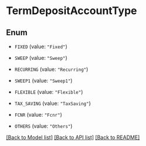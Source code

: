 # TermDepositAccountType

## Enum


* `FIXED` (value: `"Fixed"`)

* `SWEEP` (value: `"Sweep"`)

* `RECURRING` (value: `"Recurring"`)

* `SWEEP1` (value: `"Sweep1"`)

* `FLEXIBLE` (value: `"Flexible"`)

* `TAX_SAVING` (value: `"TaxSaving"`)

* `FCNR` (value: `"Fcnr"`)

* `OTHERS` (value: `"Others"`)


[[Back to Model list]](../README.md#documentation-for-models) [[Back to API list]](../README.md#documentation-for-api-endpoints) [[Back to README]](../README.md)


